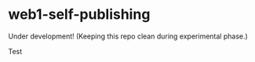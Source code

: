 # web1-self-publishing

Under development! (Keeping this repo clean during experimental phase.)

Test
